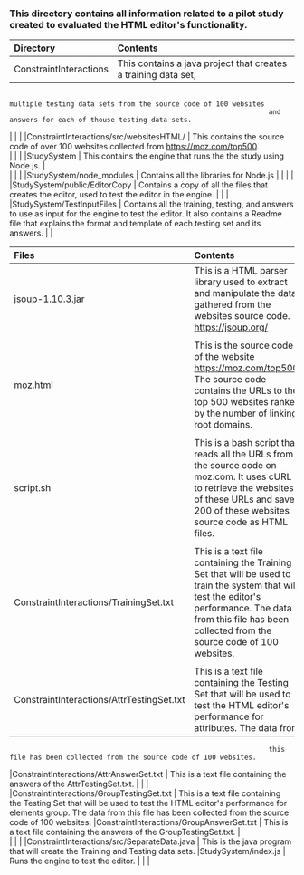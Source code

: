 ### This directory contains all information related to a pilot study created to evaluated the HTML editor's functionality.


|Directory      					                              |Contents
|:------------------------------------------------------		  |:------------------------------------------------------------------ |
|ConstraintInteractions					                          | This contains a java project that creates a training data set, 
																	multiple testing data sets from the source code of 100 websites    
																	and answers for each of thouse testing data sets.   	     
|							                                      |								                                       |
|ConstraintInteractions/src/websitesHTML/          		      	  | This contains the source code of over 100 websites collected from 
																	https://moz.com/top500.                                            
|							                                      |								                                       |
|StudySystem							                          | This contains the engine that runs the the study using Node.js.	   |				
|	                                       						  |																	   |
|StudySystem/node_modules										  |	Contains all the libraries for Node.js							   |
|	                                       						  |																	   |
|StudySystem/public/EditorCopy									  |	Contains a copy of all the files that creates the editor, used to
																	test the editor in the engine.
|																  |						   											   |
|StudySystem/TestInputFiles	                                      |	Contains all the training, testing, and answers to use as input for
																	the engine to test the editor. It also contains a Readme file  that
																	explains the format and template of each testing set and its answers. 
																																	   |
|																								   

|Files      					 	                              |Contents
|:------------------------------------------------------		  |:------------------------------------------------------------------ |
|jsoup-1.10.3.jar   					                          |This is a HTML parser library used to extract and manipulate the							                                                  				data gathered from the websites source code. https://jsoup.org/
|							                                      |								                                       |
|moz.html 						                                  | This is the source code of the website https://moz.com/top500. The 							                                             				 source code contains the URLs to the top 500 websites ranked by the 							                                           				 number of linking root domains.
|							                                      |								                                       |
|script.sh 						                                  | This is a bash script that reads all the URLs from the source code on 								                                            		moz.com. It uses cURL to retrieve the websites of these URLs and 							                                               				saves 200 of these websites source code as HTML files.
|							                                      |								                                       |
|ConstraintInteractions/TrainingSet.txt			            	  | This is a text file containing the Training Set that will be used to 							                                           				 train the system that will test the editor's performance. The data 							                                             			 from this file has been collected from the source code of 100 								                                                				websites.					
|							                                      |								                                       |
|ConstraintInteractions/AttrTestingSet.txt			        	  | This is a text file containing the Testing Set that will be used to  							                                           				test the HTML editor's performance for attributes. The data from 
																	this file has been collected from the source code of 100 websites.
|ConstraintInteractions/AttrAnswerSet.txt			        	  | This is a text file containing the answers of the AttrTestingSet.txt.
|							                                      |								                                       |				
|ConstraintInteractions/GroupTestingSet.txt			        	  | This is a text file containing the Testing Set that will be used to  							                                           				test the HTML editor's performance for elements group. The data from 
																	this file has been collected from the source code of 100 websites.
|ConstraintInteractions/GroupAnswerSet.txt			        	  | This is a text file containing the answers of the GroupTestingSet.txt.
|													
|							                                      |								                                       |
|ConstraintInteractions/src/SeparateData.java  		      		  | This is the java program that will create the Training and Testing 							                                             				data sets.
|StudySystem/index.js						                      | Runs the engine to test the editor.
|							                                      |								                                       |

